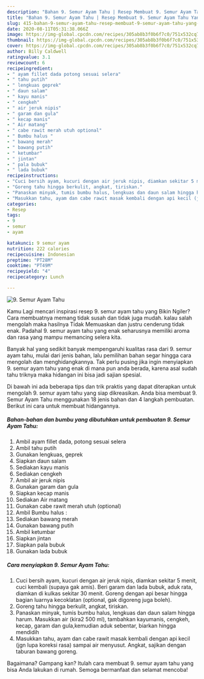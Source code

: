 ```yaml
---
description: "Bahan 9. Semur Ayam Tahu | Resep Membuat 9. Semur Ayam Tahu Yang Enak dan Simpel"
title: "Bahan 9. Semur Ayam Tahu | Resep Membuat 9. Semur Ayam Tahu Yang Enak dan Simpel"
slug: 415-bahan-9-semur-ayam-tahu-resep-membuat-9-semur-ayam-tahu-yang-enak-dan-simpel
date: 2020-08-11T05:31:38.066Z
image: https://img-global.cpcdn.com/recipes/305ab8b3f0b6f7c0/751x532cq70/9-semur-ayam-tahu-foto-resep-utama.jpg
thumbnail: https://img-global.cpcdn.com/recipes/305ab8b3f0b6f7c0/751x532cq70/9-semur-ayam-tahu-foto-resep-utama.jpg
cover: https://img-global.cpcdn.com/recipes/305ab8b3f0b6f7c0/751x532cq70/9-semur-ayam-tahu-foto-resep-utama.jpg
author: Billy Caldwell
ratingvalue: 3.1
reviewcount: 6
recipeingredient:
- " ayam fillet dada potong sesuai selera"
- " tahu putih"
- " lengkuas geprek"
- " daun salam"
- " kayu manis"
- " cengkeh"
- " air jeruk nipis"
- " garam dan gula"
- " kecap manis"
- " Air matang"
- " cabe rawit merah utuh optional"
- " Bumbu halus "
- " bawang merah"
- " bawang putih"
- " ketumbar"
- " jintan"
- " pala bubuk"
- " lada bubuk"
recipeinstructions:
- "Cuci bersih ayam, kucuri dengan air jeruk nipis, diamkan sekitar 5 menit, cuci kembali (supaya gak amis). Beri garam dan lada bubuk, aduk rata, diamkan di kulkas sekitar 30 menit. Goreng dengan api besar hingga bagian luarnya kecoklatan (optional, gak digoreng juga boleh)."
- "Goreng tahu hingga berkulit, angkat, tiriskan."
- "Panaskan minyak, tumis bumbu halus, lengkuas dan daun salam hingga harum. Masukkan air (kira2 500 ml), tambahkan kayumanis, cengkeh, kecap, garam dan gula,kemudian aduk sebentar, biarkan hingga mendidih"
- "Masukkan tahu, ayam dan cabe rawit masak kembali dengan api kecil (jgn lupa koreksi rasa) sampai air menyusut. Angkat, sajikan dengan taburan bawang goreng."
categories:
- Resep
tags:
- 9
- semur
- ayam

katakunci: 9 semur ayam 
nutrition: 222 calories
recipecuisine: Indonesian
preptime: "PT28M"
cooktime: "PT49M"
recipeyield: "4"
recipecategory: Lunch

---
```



![9. Semur Ayam Tahu](https://img-global.cpcdn.com/recipes/305ab8b3f0b6f7c0/751x532cq70/9-semur-ayam-tahu-foto-resep-utama.jpg)

Kamu Lagi mencari inspirasi resep 9. semur ayam tahu yang Bikin Ngiler? Cara membuatnya memang tidak susah dan tidak juga mudah. kalau salah mengolah maka hasilnya Tidak Memuaskan dan justru cenderung tidak enak. Padahal 9. semur ayam tahu yang enak seharusnya memiliki aroma dan rasa yang mampu memancing selera kita.



Banyak hal yang sedikit banyak mempengaruhi kualitas rasa dari 9. semur ayam tahu, mulai dari jenis bahan, lalu pemilihan bahan segar hingga cara mengolah dan menghidangkannya. Tak perlu pusing jika ingin menyiapkan 9. semur ayam tahu yang enak di mana pun anda berada, karena asal sudah tahu triknya maka hidangan ini bisa jadi sajian spesial.


Di bawah ini ada beberapa tips dan trik praktis yang dapat diterapkan untuk mengolah 9. semur ayam tahu yang siap dikreasikan. Anda bisa membuat 9. Semur Ayam Tahu menggunakan 18 jenis bahan dan 4 langkah pembuatan. Berikut ini cara untuk membuat hidangannya.

<!--inarticleads1-->

##### Bahan-bahan dan bumbu yang dibutuhkan untuk pembuatan 9. Semur Ayam Tahu:

1. Ambil  ayam fillet dada, potong sesuai selera
1. Ambil  tahu putih
1. Gunakan  lengkuas, geprek
1. Siapkan  daun salam
1. Sediakan  kayu manis
1. Sediakan  cengkeh
1. Ambil  air jeruk nipis
1. Gunakan  garam dan gula
1. Siapkan  kecap manis
1. Sediakan  Air matang
1. Gunakan  cabe rawit merah utuh (optional)
1. Ambil  Bumbu halus :
1. Sediakan  bawang merah
1. Gunakan  bawang putih
1. Ambil  ketumbar
1. Siapkan  jintan
1. Siapkan  pala bubuk
1. Gunakan  lada bubuk




<!--inarticleads2-->

##### Cara menyiapkan 9. Semur Ayam Tahu:

1. Cuci bersih ayam, kucuri dengan air jeruk nipis, diamkan sekitar 5 menit, cuci kembali (supaya gak amis). Beri garam dan lada bubuk, aduk rata, diamkan di kulkas sekitar 30 menit. Goreng dengan api besar hingga bagian luarnya kecoklatan (optional, gak digoreng juga boleh).
1. Goreng tahu hingga berkulit, angkat, tiriskan.
1. Panaskan minyak, tumis bumbu halus, lengkuas dan daun salam hingga harum. Masukkan air (kira2 500 ml), tambahkan kayumanis, cengkeh, kecap, garam dan gula,kemudian aduk sebentar, biarkan hingga mendidih
1. Masukkan tahu, ayam dan cabe rawit masak kembali dengan api kecil (jgn lupa koreksi rasa) sampai air menyusut. Angkat, sajikan dengan taburan bawang goreng.




Bagaimana? Gampang kan? Itulah cara membuat 9. semur ayam tahu yang bisa Anda lakukan di rumah. Semoga bermanfaat dan selamat mencoba!
